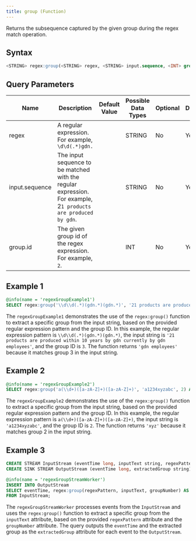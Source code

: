 ```yaml
---
title: group (Function)
---
```


Returns the subsequence captured by the given group during the regex match operation.

## Syntax

```sql
<STRING> regex:group(<STRING> regex, <STRING> input.sequence, <INT> group.id)
```

## Query Parameters

| Name | Description | Default Value | Possible Data Types | Optional | Dynamic |
|-----|--------------|---------------|---------------------|----------|---------|
| regex | A regular expression. For example, `\d\d(.*)gdn.`  |      | STRING | No | Yes |
| input.sequence | The input sequence to be matched with the regular expression. For example, 2`1 products are produced by gdn`. |               | STRING | No  | Yes |
| group.id       | The given group id of the regex expression. For example, `2`. |   | INT  | No       | Yes     |

## Example 1

```sql
@info(name = 'regexGroupExample1')
SELECT regex:group('\\d\\d(.*)(gdn.*)(gdn.*)', '21 products are produced within 10 years by gdn currently by gdn employees', 3) AS groupResult;
```

The `regexGroupExample1` demonstrates the use of the `regex:group()` function to extract a specific group from the input string, based on the provided regular expression pattern and the group ID. In this example, the regular expression pattern is `\\d\\d(.*)(gdn.*)(gdn.*)`, the input string is `'21 products are produced within 10 years by gdn currently by gdn employees'`, and the group ID is `3`. The function returns `'gdn employees'` because it matches group 3 in the input string.

## Example 2

```sql
@info(name = 'regexGroupExample2')
SELECT regex:group('a(\\d+)([a-zA-Z]+)([a-zA-Z]+)', 'a1234xyzabc', 2) AS groupResult;
```

The `regexGroupExample2` demonstrates the use of the `regex:group()` function to extract a specific group from the input string, based on the provided regular expression pattern and the group ID. In this example, the regular expression pattern is `a(\\d+)([a-zA-Z]+)([a-zA-Z]+)`, the input string is `'a1234xyzabc'`, and the group ID is `2`. The function returns `'xyz'` because it matches group 2 in the input string.

## Example 3

```sql
CREATE STREAM InputStream (eventTime long, inputText string, regexPattern string, groupNumber int);
CREATE SINK STREAM OutputStream (eventTime long, extractedGroup string);

@info(name = 'regexGroupStreamWorker')
INSERT INTO OutputStream
SELECT eventTime, regex:group(regexPattern, inputText, groupNumber) AS extractedGroup
FROM InputStream;
```

The `regexGroupStreamWorker` processes events from the `InputStream` and uses the `regex:group()` function to extract a specific group from the `inputText` attribute, based on the provided `regexPattern` attribute and the `groupNumber` attribute. The query outputs the `eventTime` and the extracted group as the `extractedGroup` attribute for each event to the `OutputStream`.
